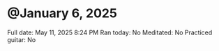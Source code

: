 # @January 6, 2025

Full date: May 11, 2025 8:24 PM
Ran today: No
Meditated: No
Practiced guitar: No